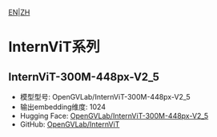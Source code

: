 [EN](../../../../en/general_embedding/cross_modal_embedding/internvit_series/README.md)|[ZH](README.md)
# InternViT系列

## InternViT-300M-448px-V2_5
- 模型型号: OpenGVLab/InternViT-300M-448px-V2_5
- 输出embedding维度: 1024
- Hugging Face: [OpenGVLab/InternViT-300M-448px-V2_5](https://huggingface.co/OpenGVLab/InternViT-300M-448px-V2_5)
- GitHub: [OpenGVLab/InternViT](https://github.com/OpenGVLab/InternViT) 